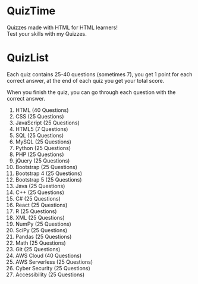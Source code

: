 <h1>QuizTime</h1>
Quizzes made with HTML for HTML learners!
<br>
Test your skills with my Quizzes.
<h1>QuizList</h1>
Each quiz contains 25-40 questions (sometimes 7), you get 1 point for each correct answer, at the end of each quiz you get your total score.
<p></p>
When you finish the quiz, you can go through each question with the correct answer.
<br>
<ol>
  <li>HTML (40 Questions)</li>
  <li>CSS (25 Questions)</li>
  <li>JavaScript (25 Questions)</li>
  <li>HTML5 (7 Questions)</li>
  <li>SQL (25 Questions)</li>
  <li>MySQL (25 Questions)</li>
  <li>Python (25 Questions)</li>
  <li>PHP (25 Questions)</li>
  <li>jQuery (25 Questions)</li>
  <li>Bootstrap (25 Questions)</li>
  <li>Bootstrap 4 (25 Questions)</li>
  <li>Bootstrap 5 (25 Questions)</li>
  <li>Java (25 Questions)</li>
  <li>C++ (25 Questions)</li>
  <li>C# (25 Questions)</li>
  <li>React (25 Questions)</li>
  <li>R (25 Questions)</li>
  <li>XML (25 Questions)</li>
  <li>NumPy (25 Questions)</li>
  <li>SciPy (25 Questions)</li>
  <li>Pandas (25 Questions)</li>
  <li>Math (25 Questions)</li>
  <li>Git (25 Questions)</li>
  <li>AWS Cloud (40 Questions)</li>
  <li>AWS Serverless (25 Questions)</li>
  <li>Cyber Security (25 Questions)</li>
  <li>Accessibility (25 Questions)</li>
</ol>
